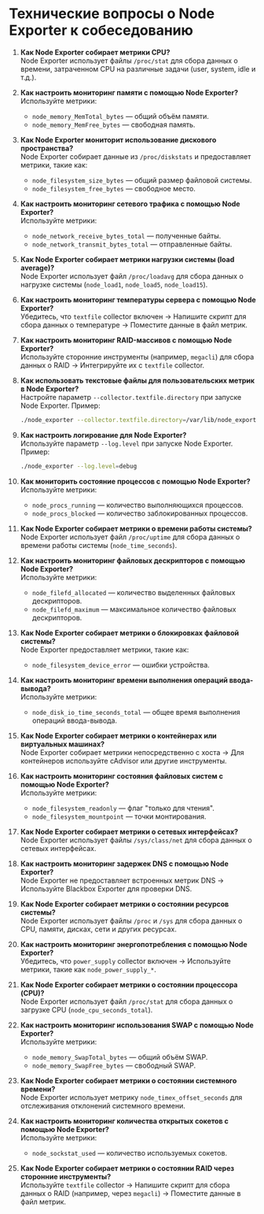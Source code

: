 # **Технические вопросы о Node Exporter к собеседованию**

1. **Как Node Exporter собирает метрики CPU?**  
   Node Exporter использует файлы `/proc/stat` для сбора данных о времени, затраченном CPU на различные задачи (user, system, idle и т.д.).

2. **Как настроить мониторинг памяти с помощью Node Exporter?**  
   Используйте метрики:  
   - `node_memory_MemTotal_bytes` — общий объём памяти.  
   - `node_memory_MemFree_bytes` — свободная память.  

3. **Как Node Exporter мониторит использование дискового пространства?**  
   Node Exporter собирает данные из `/proc/diskstats` и предоставляет метрики, такие как:  
   - `node_filesystem_size_bytes` — общий размер файловой системы.  
   - `node_filesystem_free_bytes` — свободное место.  

4. **Как настроить мониторинг сетевого трафика с помощью Node Exporter?**  
   Используйте метрики:  
   - `node_network_receive_bytes_total` — полученные байты.  
   - `node_network_transmit_bytes_total` — отправленные байты.  

5. **Как Node Exporter собирает метрики нагрузки системы (load average)?**  
   Node Exporter использует файл `/proc/loadavg` для сбора данных о нагрузке системы (`node_load1`, `node_load5`, `node_load15`).

6. **Как настроить мониторинг температуры сервера с помощью Node Exporter?**  
   Убедитесь, что `textfile` collector включен → Напишите скрипт для сбора данных о температуре → Поместите данные в файл метрик.

7. **Как настроить мониторинг RAID-массивов с помощью Node Exporter?**  
   Используйте сторонние инструменты (например, `megacli`) для сбора данных о RAID → Интегрируйте их с `textfile` collector.

8. **Как использовать текстовые файлы для пользовательских метрик в Node Exporter?**  
   Настройте параметр `--collector.textfile.directory` при запуске Node Exporter. Пример:  
   ```bash
   ./node_exporter --collector.textfile.directory=/var/lib/node_exporter/textfile_collector
   ```

9. **Как настроить логирование для Node Exporter?**  
   Используйте параметр `--log.level` при запуске Node Exporter. Пример:  
   ```bash
   ./node_exporter --log.level=debug
   ```

10. **Как мониторить состояние процессов с помощью Node Exporter?**  
    Используйте метрики:  
    - `node_procs_running` — количество выполняющихся процессов.  
    - `node_procs_blocked` — количество заблокированных процессов.  

11. **Как Node Exporter собирает метрики о времени работы системы?**  
    Node Exporter использует файл `/proc/uptime` для сбора данных о времени работы системы (`node_time_seconds`).

12. **Как настроить мониторинг файловых дескрипторов с помощью Node Exporter?**  
    Используйте метрики:  
    - `node_filefd_allocated` — количество выделенных файловых дескрипторов.  
    - `node_filefd_maximum` — максимальное количество файловых дескрипторов.  

13. **Как Node Exporter собирает метрики о блокировках файловой системы?**  
    Node Exporter предоставляет метрики, такие как:  
    - `node_filesystem_device_error` — ошибки устройства.  

14. **Как настроить мониторинг времени выполнения операций ввода-вывода?**  
    Используйте метрики:  
    - `node_disk_io_time_seconds_total` — общее время выполнения операций ввода-вывода.  

15. **Как Node Exporter собирает метрики о контейнерах или виртуальных машинах?**  
    Node Exporter собирает метрики непосредственно с хоста → Для контейнеров используйте cAdvisor или другие инструменты.

16. **Как настроить мониторинг состояния файловых систем с помощью Node Exporter?**  
    Используйте метрики:  
    - `node_filesystem_readonly` — флаг "только для чтения".  
    - `node_filesystem_mountpoint` — точки монтирования.  

17. **Как Node Exporter собирает метрики о сетевых интерфейсах?**  
    Node Exporter использует файлы `/sys/class/net` для сбора данных о сетевых интерфейсах.

18. **Как настроить мониторинг задержек DNS с помощью Node Exporter?**  
    Node Exporter не предоставляет встроенных метрик DNS → Используйте Blackbox Exporter для проверки DNS.

19. **Как Node Exporter собирает метрики о состоянии ресурсов системы?**  
    Node Exporter использует файлы `/proc` и `/sys` для сбора данных о CPU, памяти, дисках, сети и других ресурсах.

20. **Как настроить мониторинг энергопотребления с помощью Node Exporter?**  
    Убедитесь, что `power_supply` collector включен → Используйте метрики, такие как `node_power_supply_*`.

21. **Как Node Exporter собирает метрики о состоянии процессора (CPU)?**  
    Node Exporter использует файл `/proc/stat` для сбора данных о загрузке CPU (`node_cpu_seconds_total`).

22. **Как настроить мониторинг использования SWAP с помощью Node Exporter?**  
    Используйте метрики:  
    - `node_memory_SwapTotal_bytes` — общий объём SWAP.  
    - `node_memory_SwapFree_bytes` — свободный SWAP.  

23. **Как Node Exporter собирает метрики о состоянии системного времени?**  
    Node Exporter использует метрику `node_timex_offset_seconds` для отслеживания отклонений системного времени.

24. **Как настроить мониторинг количества открытых сокетов с помощью Node Exporter?**  
    Используйте метрики:  
    - `node_sockstat_used` — количество используемых сокетов.  

25. **Как Node Exporter собирает метрики о состоянии RAID через сторонние инструменты?**  
    Используйте `textfile` collector → Напишите скрипт для сбора данных о RAID (например, через `megacli`) → Поместите данные в файл метрик.
